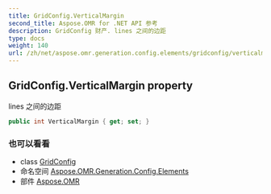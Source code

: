 ```yaml
---
title: GridConfig.VerticalMargin
second_title: Aspose.OMR for .NET API 参考
description: GridConfig 财产. lines 之间的边距
type: docs
weight: 140
url: /zh/net/aspose.omr.generation.config.elements/gridconfig/verticalmargin/
---
```

## GridConfig.VerticalMargin property

lines 之间的边距

```csharp
public int VerticalMargin { get; set; }
```

### 也可以看看

* class [GridConfig](../)
* 命名空间 [Aspose.OMR.Generation.Config.Elements](../../gridconfig/)
* 部件 [Aspose.OMR](../../../)


